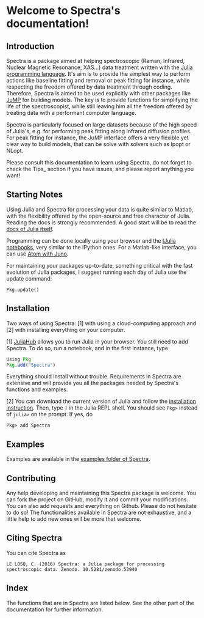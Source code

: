 
# Welcome to Spectra's documentation!

## Introduction

Spectra is a package aimed at helping spectroscopic (Raman, Infrared, Nuclear Magnetic Resonance, XAS...) data treatment written with the [Julia programming language](http://julialang.org/). It's aim is to provide the simplest way to perform actions like baseline fitting and removal or peak fitting for instance, while respecting the freedom offered by data treatment through coding. Therefore, Spectra is aimed to be used explicitly with other packages like [JuMP](http://www.juliaopt.org/) for building models. The key is to provide functions for simplifying the life of the spectroscopist, while still leaving him all the freedom offered by treating data with a performant computer language.

Spectra is particularly focused on large datasets because of the high speed of Julia's, e.g. for performing peak fitting along Infrared diffusion profiles. For peak fitting for instance, the JuMP interface offers a very flexible yet clear way to build models, that can be solve with solvers such as Ipopt or NLopt.

Please consult this documentation to learn using Spectra, do not forget to check the Tips_ section if you have issues, and please report anything you want!

## Starting Notes

Using Julia and Spectra for processing your data is quite similar to Matlab, with the flexibility offered by the open-source and free character of Julia. Reading the docs is strongly recommended. A good start will be to read the [docs of Julia itself](http://docs.julialang.org/en/release-0.5/).

Programming can be done locally using your browser and the [IJulia notebooks](https://github.com/JuliaLang/IJulia.jl), very similar to the IPython ones. For a Matlab-like interface, you can use [Atom with Juno](http://junolab.org/).

For maintaining your packages up-to-date, something critical with the fast evolution of Julia packages, I suggest running each day of Julia use the update command:

	Pkg.update()

## Installation

Two ways of using Spectra: [1] with using a cloud-computing approach and [2] with installing everything on your computer.

[1] [JuliaHub](https://juliahub.com/) allows you to run Julia in your browser. You still need to add Spectra. To do so, run a notebook, and in the first instance, type

```julia
Using Pkg
Pkg.add("Spectra")
```

Everything should install without trouble. Requirements in Spectra are extensive and will provide you all the packages needed by Spectra's functions and examples.

[2] You can download the current version of Julia and follow the [installation instruction](http://julialang.org/downloads/). Then, type `]` in the Julia REPL shell. You should see `Pkg>` instead of `julia>` on the prompt. If yes, do

```julia-repl
Pkg> add Spectra
```

## Examples

Examples are available in the [examples folder of Spectra](https://github.com/charlesll/Spectra/tree/master/examples).

## Contributing

Any help developing and maintaining this Spectra package is welcome. You can fork the project on GitHub, modify it and commit your modifications. You can also add requests and everything on Github. Please do not hesitate to do so! The functionalities available in Spectra are not exhaustive, and a little help to add new ones will be more that welcome.

## Citing Spectra

You can cite Spectra as

	LE LOSQ, C. (2016) Spectra: a Julia package for processing spectroscopic data. Zenodo. 10.5281/zenodo.53940

## Index

The functions that are in Spectra are listed below. See the other part of the documentation for further information.

```@index
```
